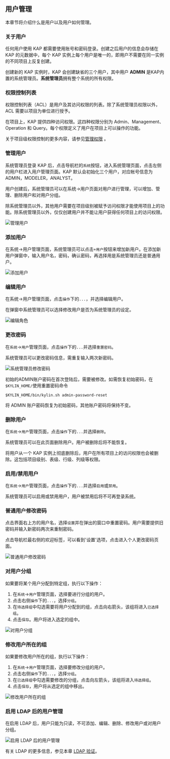 ## 用户管理

本章节将介绍什么是用户以及用户如何管理。

### 关于用户

任何用户使用 KAP 都需要使用账号和密码登录。创建之后用户的信息会存储在 KAP 的元数据中，每个 KAP 实例上每个用户是唯一的，即用户不需要在同一实例的不同项目上反复创建。

创建新的 KAP 实例时，KAP 会创建缺省的三个用户，其中用户 **ADMIN** 是KAP内置的系统管理员。**系统管理员**拥有整个系统的所有权限。

### 权限控制列表

权限控制列表（ACL）是用户及其访问权限的列表。除了系统管理员权限以外，ACL 需要以项目为单位进行授予。

在项目上，KAP 提供四种访问权限。这四种权限分别为 Admin、Management、Operation 和 Query。每个权限定义了用户在项目上可以操作的功能。

关于项目级权限控制的更多内容，请参见[管理权限](acl.cn.md) 。

### 管理用户

系统管理员登录 KAP 后，点击导航栏的`系统`按钮，进入系统管理页面，点击左侧的用户栏进入用户管理页面。KAP 默认会初始化三个用户，对应帐号信息为 ADMIN，MODELER，ANALYST。

用户创建后，系统管理员可以在系统->用户页面对用户进行管理，可以增加、管理、删除用户和对用户分组。

除系统管理员以外，其他用户需要在项目级别被赋予访问权限才能使用项目上的功能。除系统管理员以外，仅仅创建用户并不能让用户获得任何项目上的访问权限。

![管理用户](images/users/user_w1.png)

### 添加用户

在系统->用户管理页面，系统管理员可以点击`+用户`按钮来增加新用户。在添加新用户弹窗中，输入用户名，密码，确认密码，再选择用是系统管理员还是普通用户。

![添加用户](images/users/user_w2.png)

### 编辑用户

在系统->用户管理页面，点击`操作`下的`...`，并选择编辑用户。

在弹窗中系统管理员可以选择修改用户是否为系统管理员的设定。

![编辑角色](images/users/user_w3.png)

### 更改密码

在`系统`->`用户`管理页面，点击`操作`下的`...`并选择`重置密码`。

系统管理员可以更改密码信息，需重复输入两次新密码。

![系统管理员修改密码](images/users/user_w4.png)

初始的ADMIN账户密码在首次登陆后，需要被修改。如需恢复初始密码，在<code>$KYLIN_HOME/</code>使用重置密码命令

```
$KYLIN_HOME/bin/kylin.sh admin-password-reset
```

将 ADMIN 账户密码恢复为初始密码，其他账户密码将保持不变。

### 删除用户

在`系统`->`用户`管理页面，点击`操作`下的`...`并选择`删除`。

系统管理员可以在此页面删除用户。用户被删除后将不能恢复。

将用户从一个 KAP 实例上彻底删除后，用户在所有项目上的访问权限也会被删除。这包括项目级别、表级、行级、列级等权限。

### 启用/禁用用户

在`系统`->`用户`管理页面，点击`操作`下的`...`并选择`启用`或`禁用`。

系统管理员可以启用或禁用用户，用户被禁用后将不可再登录系统。

### 普通用户修改密码

点击界面右上方的用户名，选择`设置`并在弹出的窗口中重置密码。用户需要提供旧密码并输入新密码两次来重制密码。

点击导航栏最右侧的欢迎标签，可以看到'设置'选项，点击进入个人更改密码页面。

![普通用户修改密码](images/users/user_w5.png)

### 对用户分组

如果要将某个用户分配到特定组，执行以下操作：

1. 在`系统`->`用户`管理页面，选择要进行分组的用户。
2. 点击右侧`操作`下的`...`，选择`分组`。
3. 在`待选择组`中勾选需要将用户分配到的组，点击向右箭头，该组将进入`已选择组`。
4. 点击`保存`。用户将进入选定的组中。

![对用户分组](images/users/user_w6.png)

### 修改用户所在的组

如果要修改用户所在的组，执行以下操作：

1. 在`系统`->`用户`管理页面，选择要修改分组的用户。
2. 点击右侧`操作`下的`...`，选择`分组`。
3. 在`已选择组`中勾选需要修改的分组，点击向左箭头，该组将进入`待选择组`。
4. 点击`保存`，用户将从选定的组中移出。

![修改用户所在的组](images/users/user_w7.png)

### 启用 LDAP 后的用户管理

在启用 LDAP 后，用户只能为只读，不可添加、编辑、删除、修改用户或对用户分组。

![启用 LDAP 后的用户管理](images/users/user_w8.png)

有关 LDAP 的更多信息，参见本章 [LDAP 验证](ldap.cn.md)。